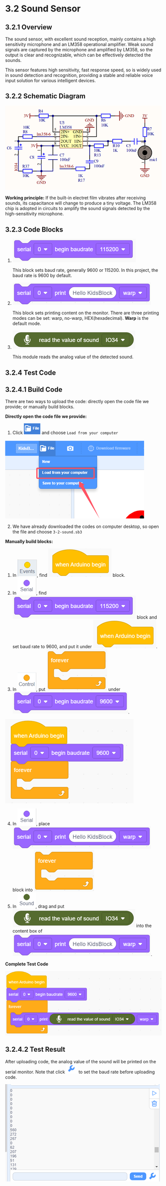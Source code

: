 # 3.2 Sound Sensor

## 3.2.1 Overview

The sound sensor, with excellent sound reception, mainly contains a high sensitivity microphone and an LM358 operational amplifier. Weak sound signals are captured by the microphone and amplified by LM358, so the output is clear and recognizable, which can be effectively detected the sounds. 

This sensor features high sensitivity, fast response speed, so is widely used in sound detection and recognition, providing a stable and reliable voice input solution for various intelligent devices.

## 3.2.2 Schematic Diagram

![6-4-2](./media/6-2-2.png)

**Working principle:** If the built-in electret film vibrates after receiving sounds, its capacitance will change to produce a tiny voltage. The LM358 chip is adopted in circuits to amplify the sound signals detected by the high-sensitivity microphone.

## 3.2.3 Code Blocks

1. ![j12](./media/j12.png) 

   This block sets baud rate, generally 9600 or 115200. In this project, the baud rate is 9600 by default.

2. ![j13](./media/j13.png) 

   This block sets printing content on the monitor. There are three printing modes can be set: warp, no-warp, HEX(hexadecimal). **Warp** is the default mode. 

3. ![j14](./media/j14.png) 

   This module reads the analog value of the detected sound. 

## 3.2.4 Test Code

## 3.2.4.1 Build Code

There are two ways to upload the code: directly open the code file we provide; or manually build blocks.

**Directly open the code file we provide:**

1. Click ![](./media/j68.png) and choose `Load from your computer`

![](./media/j67.png)

2. We have already downloaded the codes on computer desktop, so open the file and choose `3-2-sound.sb3`

**Manually build blocks:**

1. In ![events](./media/events.png), find ![j1](./media/j1.png) block.
2. In ![serial](./media/serial.png), find ![j12](./media/j12.png) block and set baud rate to 9600, and put it under ![j1](./media/j1.png).
3. In ![control](./media/control.png), put ![j2](./media/j2.png) under ![6-4-4-1-1](./media/6-2-4-1-1.png).

![6-2](./media/6-2-4-1-2.png)

4. In ![serial](./media/serial.png), place ![j13](./media/j13.png) block into ![j2](./media/j2.png)
5. In ![sound](./media/sound.png), drag and put ![j14](./media/j14.png) into the content box of ![j13](./media/j13.png).

**Complete Test Code**

![6-2](./media/6-2-4-1-3.png)

## 3.2.4.2 Test Result

After uploading code, the analog value of the sound will be printed on the serial monitor. Note that click ![6-2](./media/6-2-4-1-4.png) to set the baud rate before uploading code.

![6-2](./media/6-2-4-1-5.png)